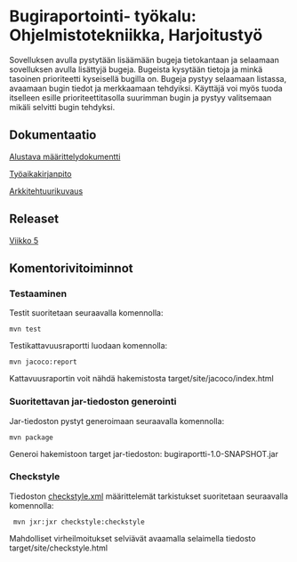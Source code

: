 # Bugiraportointi- työkalu: Ohjelmistotekniikka, Harjoitustyö

Sovelluksen avulla pystytään lisäämään bugeja tietokantaan ja selaamaan sovelluksen avulla lisättyjä bugeja. Bugeista kysytään tietoja ja minkä tasoinen prioriteetti kyseisellä bugilla on. Bugeja pystyy selaamaan listassa, avaamaan bugin tiedot ja merkkaamaan tehdyiksi. Käyttäjä voi myös tuoda itselleen esille prioriteettitasolla suurimman bugin ja pystyy valitsemaan mikäli selvitti bugin tehdyksi. 



## Dokumentaatio
[Alustava määrittelydokumentti](https://github.com/jooala/ot-harjoitustyo/blob/master/dokumentaatio/M%C3%A4%C3%A4rittelydokumentti.md)

[Työaikakirjanpito](https://github.com/jooala/ot-harjoitustyo/blob/master/dokumentaatio/tuntikirjanpito.md)

[Arkkitehtuurikuvaus](https://github.com/jooala/ot-harjoitustyo/blob/master/dokumentaatio/arkkitehtuuri.md)

## Releaset
[Viikko 5](https://github.com/jooala/ot-harjoitustyo/releases/tag/viikko5)


## Komentorivitoiminnot

### Testaaminen

Testit suoritetaan seuraavalla komennolla:

```
mvn test
```

Testikattavuusraportti luodaan komennolla:

```
mvn jacoco:report
```

Kattavuusraportin voit nähdä hakemistosta target/site/jacoco/index.html

### Suoritettavan jar-tiedoston generointi

Jar-tiedoston pystyt generoimaan seuraavalla komennolla:

```
mvn package
```

Generoi hakemistoon target jar-tiedoston: bugiraportti-1.0-SNAPSHOT.jar


### Checkstyle

Tiedoston [checkstyle.xml](https://github.com/jooala/ot-harjoitustyo/blob/master/bugiraportti/checkstyle.xml) määrittelemät tarkistukset suoritetaan seuraavalla komennolla:

```
 mvn jxr:jxr checkstyle:checkstyle
```

Mahdolliset virheilmoitukset selviävät avaamalla selaimella tiedosto target/site/checkstyle.html
